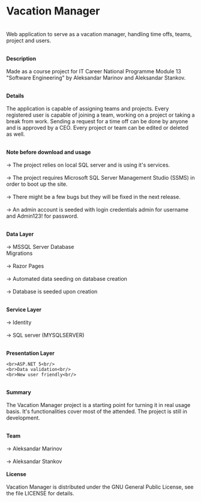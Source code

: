 # Vacation Manager
<br>Web application to serve as a vacation manager, handling time offs, teams, project and users.<br/>

<br>**Description**<br/>
<br>Made as a course project for IT Career National Programme Module 13 "Software Engineering" by Aleksandar Marinov and Aleksandar Stankov.<br/>

<br>**Details**<br/>
<br>The application is capable of assigning teams and projects. Every registered user is capable of joining a team, working on a project or taking a break from work. Sending a request for a time off can be done by anyone and is approved by a CEO. Every project or team can be edited or deleted as well.<br/>

<br>**Note before download and usage**<br/>
		<br>-> The project relies on local SQL server and is using it's services.<br/> 
		<br>-> The project requires Microsoft SQL Server Management Studio (SSMS) in order to boot up the site.<br/> 
		<br>-> There might be a few bugs but they will be fixed in the next release.<br/>
		<br>-> An admin account is seeded with login credentials admin for username and Admin123! for password.<br/>

<br>**Data Layer**<br/>
		<br>-> MSSQL Server Database<br/>
		<br-> Migrations<br/>
		<br>-> Razor Pages<br/>
		<br>-> Automated data seeding on database creation<br/>
		<br>-> Database is seeded upon creation<br/>

<br>**Service Layer**<br/>
		<br>-> Identity<br/>
		<br>-> SQL server (MYSQLSERVER)<br/>
	
<br>**Presentation Layer**<br/>

	<br>ASP.NET 5<br/>
	<br>Data validation<br/>	
	<br>New user friendly<br/>

<br>**Summary**<br/>
<br>The Vacation Manager project is a starting point for turning it in real usage basis. It's functionalities cover most of the attended. The project is still in development.<br/>

<br>**Team**<br/>
		<br>-> Aleksandar Marinov<br/>
		<br>-> Aleksandar Stankov<br/>
<br>**License**<br/>
		<br>Vacation Manager is distributed under the GNU General Public License, see the file LICENSE for details.<br/>
